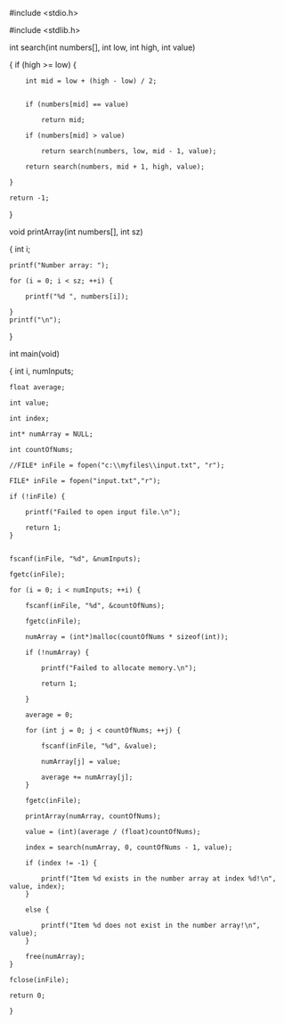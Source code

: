 #include <stdio.h>

#include <stdlib.h>



int search(int numbers[], int low, int high, int value)

{
    if (high >= low) {
    
        int mid = low + (high - low) / 2; 
        
       
        if (numbers[mid] == value)
        
            return mid;

        if (numbers[mid] > value)
        
            return search(numbers, low, mid - 1, value);
            
        return search(numbers, mid + 1, high, value);
        
    }
    
    return -1; 
}

void printArray(int numbers[], int sz)

{
    int i;
    
    printf("Number array: ");
    
    for (i = 0; i < sz; ++i) {
    
        printf("%d ", numbers[i]);
        
    }
    printf("\n");
}

int main(void)

{
    int i, numInputs;
    
    float average;
    
    int value;
    
    int index;
    
    int* numArray = NULL;
    
    int countOfNums;
    
    //FILE* inFile = fopen("c:\\myfiles\\input.txt", "r");
    
    FILE* inFile = fopen("input.txt","r");

    if (!inFile) {
    
        printf("Failed to open input file.\n");
        
        return 1;
    }
    

    fscanf(inFile, "%d", &numInputs);
    
    fgetc(inFile); 

    for (i = 0; i < numInputs; ++i) {
    
        fscanf(inFile, "%d", &countOfNums);
        
        fgetc(inFile); 

        numArray = (int*)malloc(countOfNums * sizeof(int));
        
        if (!numArray) {
        
            printf("Failed to allocate memory.\n");
            
            return 1;
            
        }

        average = 0;
        
        for (int j = 0; j < countOfNums; ++j) {
        
            fscanf(inFile, "%d", &value);
            
            numArray[j] = value;
            
            average += numArray[j];
        }
        
        fgetc(inFile); 

        printArray(numArray, countOfNums);
        
        value = (int)(average / (float)countOfNums);
        
        index = search(numArray, 0, countOfNums - 1, value);
        
        if (index != -1) {
        
            printf("Item %d exists in the number array at index %d!\n", value, index);
        }
        
        else {
        
            printf("Item %d does not exist in the number array!\n", value);
        }

        free(numArray);
    }

    fclose(inFile);
    
    return 0;
    
    }

